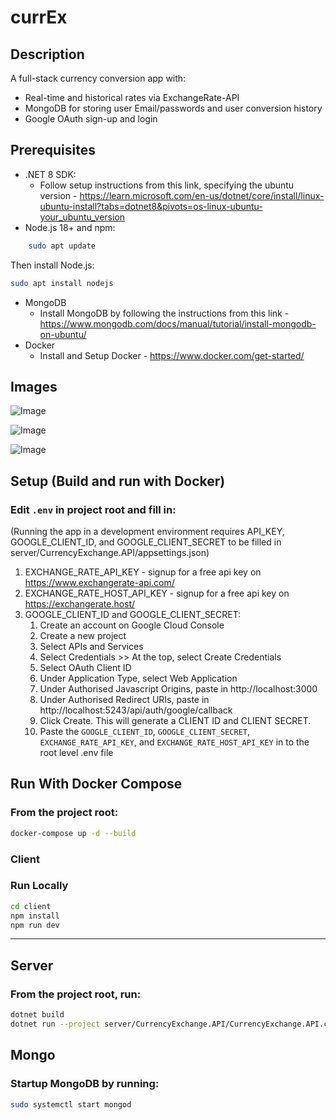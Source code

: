 # currEx

## Description

A full-stack currency conversion app with:  
- Real-time and historical rates via ExchangeRate-API  
- MongoDB for storing user Email/passwords and user conversion history  
- Google OAuth sign-up and login

## Prerequisites

- .NET 8 SDK:
    * Follow setup instructions from this link, specifying the ubuntu version - https://learn.microsoft.com/en-us/dotnet/core/install/linux-ubuntu-install?tabs=dotnet8&pivots=os-linux-ubuntu-your_ubuntu_version
- Node.js 18+ and npm:
```bash
    sudo apt update
 ```
Then install Node.js:
```bash
sudo apt install nodejs
 ```
- MongoDB
    * Install MongoDB by following the instructions from this link - https://www.mongodb.com/docs/manual/tutorial/install-mongodb-on-ubuntu/
- Docker
    * Install and Setup Docker - https://www.docker.com/get-started/ 

## Images
![Image](https://github.com/user-attachments/assets/a041a26d-8a25-4325-8c1f-4914dc3957b1)

![Image](https://github.com/user-attachments/assets/824208eb-7e34-4b65-b327-d24bee260043)

![Image](https://github.com/user-attachments/assets/0dbb6a6e-02b2-43a4-b962-9f4d0d087f68)

## Setup (Build and run with Docker)

### Edit `.env` in project root and fill in:

(Running the app in a development environment requires API_KEY, GOOGLE_CLIENT_ID, and GOOGLE_CLIENT_SECRET to be filled in server/CurrencyExchange.API/appsettings.json)

1. EXCHANGE_RATE_API_KEY - signup for a free api key on https://www.exchangerate-api.com/
2. EXCHANGE_RATE_HOST_API_KEY - signup for a free api key on https://exchangerate.host/
3. GOOGLE_CLIENT_ID and GOOGLE_CLIENT_SECRET:
    1. Create an account on Google Cloud Console
    2. Create a new project
    3. Select APIs and Services
    4. Select Credentials >> At the top, select Create Credentials
    5. Select OAuth Client ID
    6. Under Application Type, select Web Application
    7. Under Authorised Javascript Origins, paste in http://localhost:3000
    8. Under Authorised Redirect URIs, paste in http://localhost:5243/api/auth/google/callback
    9. Click Create. This will generate a CLIENT ID and CLIENT SECRET. 
    10. Paste the ```GOOGLE_CLIENT_ID```, ```GOOGLE_CLIENT_SECRET```, ```EXCHANGE_RATE_API_KEY```, and ```EXCHANGE_RATE_HOST_API_KEY``` in to the root level .env file


## Run With Docker Compose
### From the project root:

```bash
docker-compose up -d --build
```

### Client
### Run Locally
```bash
cd client
npm install
npm run dev
```
---

## Server
### From the project root, run:

```bash
dotnet build
dotnet run --project server/CurrencyExchange.API/CurrencyExchange.API.csproj
```

## Mongo
### Startup MongoDB by running:
```bash
sudo systemctl start mongod
```
